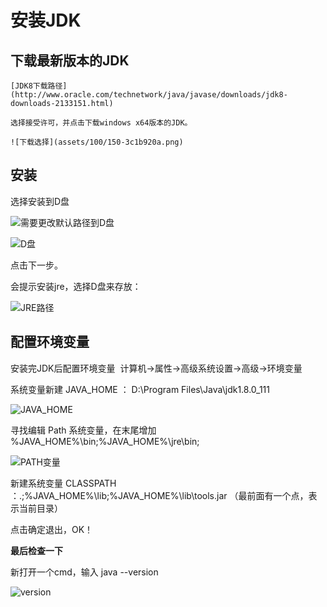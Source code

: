 

# 安装JDK

## 下载最新版本的JDK

    [JDK8下载路径](http://www.oracle.com/technetwork/java/javase/downloads/jdk8-downloads-2133151.html)

    选择接受许可，并点击下载windows x64版本的JDK。

    ![下载选择](assets/100/150-3c1b920a.png)

## 安装

选择安装到D盘

![需要更改默认路径到D盘](assets/100/150-19d2bc2a.png)

![D盘](assets/100/150-be6183f3.png)

点击下一步。

会提示安装jre，选择D盘来存放：

![JRE路径](assets/100/150-ba848dc4.png)

## 配置环境变量

安装完JDK后配置环境变量  计算机→属性→高级系统设置→高级→环境变量

系统变量新建 JAVA_HOME ： D:\Program Files\Java\jdk1.8.0_111

![JAVA_HOME](assets/100/150-51977b22.png)

寻找编辑 Path 系统变量，在末尾增加 %JAVA_HOME%\bin;%JAVA_HOME%\jre\bin;

![PATH变量](assets/100/150-b5075c86.png)

新建系统变量 CLASSPATH ：.;%JAVA_HOME%\lib;%JAVA_HOME%\lib\tools.jar （最前面有一个点，表示当前目录）

点击确定退出，OK！

**最后检查一下**

新打开一个cmd，输入 java --version

![version](assets/100/150-14109e54.png)
